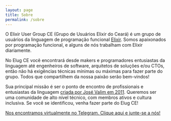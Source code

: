 ```yaml
---
layout: page
title: Sobre
permalink: /sobre
---
```


O Elixir User Group CE (Grupo de Usuários Elixir do Ceará) é um grupo de usuários da linguagem de programação funcional [Elixir](https://elixir-lang.org/). Somos apaixonados por programação funcional, e alguns de nós trabalham com Elixir diariamente.

No Elug CE você encontrará desde makers e programadores entusiastas da linguagem até engenheiros de software, arquitetos de soluções e/ou CTOs, então não há exigências técnicas mínimas ou máximas para fazer parte do grupo. Todos que compartilhem da nossa paixão serão bem-vindos!

Sua principal missão é ser o ponto de encontro de profissionais e entusiastas da linguagem [criada por José Valim em 2011](<https://en.wikipedia.org/wiki/Elixir_(programming_language)#History>). Queremos ser uma comunidade de alto nível técnico, com membros ativos e cultura inclusiva. Se você se identificou, venha fazer parte do Elug CE!

[Nos encontramos virtualmente no Telegram. Clique aqui e junte-se a nós!](https://t.me/elug_ce)
